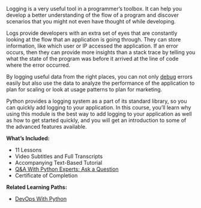 Logging is a very useful tool in a programmer’s toolbox. It can help you develop a better understanding of the flow of a program and discover scenarios that you might not even have thought of while developing.

Logs provide developers with an extra set of eyes that are constantly looking at the flow that an application is going through. They can store information, like which user or IP accessed the application. If an error occurs, then they can provide more insights than a stack trace by telling you what the state of the program was before it arrived at the line of code where the error occurred.

By logging useful data from the right places, you can not only [debug](https://realpython.com/python-debug-idle/) errors easily but also use the data to analyze the performance of the application to plan for scaling or look at usage patterns to plan for marketing.

Python provides a logging system as a part of its standard library, so you can quickly add logging to your application. In this course, you’ll learn why using this module is the best way to add logging to your application as well as how to get started quickly, and you will get an introduction to some of the advanced features available.

**What’s Included:**

-   11 Lessons
-   Video Subtitles and Full Transcripts
-   Accompanying Text-Based Tutorial
-   [Q&A With Python Experts: Ask a Question](https://realpython.com/courses/logging-python/discussion/)
-   Certificate of Completion

**Related Learning Paths:**

-   [DevOps With Python](https://realpython.com/learning-paths/python-devops/)